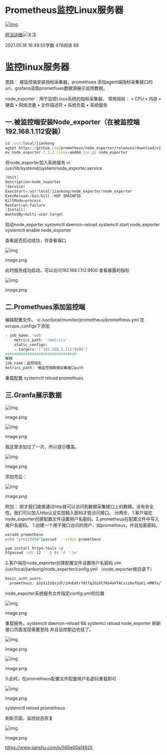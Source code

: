 # Prometheus监控Linux服务器

[![img](https://upload.jianshu.io/users/upload_avatars/21291059/6228b9ee-2333-4bde-9e69-20f3b468d97d.png?imageMogr2/auto-orient/strip|imageView2/1/w/96/h/96/format/webp)](https://www.jianshu.com/u/b85d4a0457bd)

[阿当运维](https://www.jianshu.com/u/b85d4a0457bd)[![  ](https://upload.jianshu.io/user_badge/19c2bea4-c7f7-467f-a032-4fed9acbc55d)](https://www.jianshu.com/mobile/creator)关注

2021.05.18 16:49:55字数 478阅读 88

# 监控linux服务器

思路：
被监控端安装指标采集器，promethues 添加agent端指标采集接口的url，grafana读取promethues数据源展示监控数据。

node_exporter：用于监控Linux系统的指标采集器。
常用指标：
• CPU
• 内存
• 硬盘
• 网络流量
• 文件描述符
• 系统负载
• 系统服务

## 一.被监控端安装Node_exporter（在被监控端192.168.1.112安装）



```ruby
cd /usr/local/jiankong
wgtet https://github.com/prometheus/node_exporter/releases/download/v1.1.2/node_exporter-1.1.2.linux-amd64.tar.gz
mv node_exporter-1.1.2.linux-amd64.tar.gz node_exporter
```

将node_exporter加入系统服务
vi /usr/lib/systemd/system/node_exporter.service



```csharp
[Unit]
Description=node_exporter
[Service]
ExecStart=/usr/local/jiankong/node_exporter/node_exporter
ExecReload=/bin/kill -HUP $MAINPID
KillMode=process
Restart=on-failure
[Install]
WantedBy=multi-user.target
```

启动node_exporter
systemctl daemon-reload
systemctl start node_exporter
systemctl enable node_exporter

查看是否启动成功，并查看端口



![img](https://upload-images.jianshu.io/upload_images/21291059-f322980a23a88f3c.png?imageMogr2/auto-orient/strip|imageView2/2/w/1200/format/webp)

image.png

此时服务成功启动，可以访问192.168.1.112:9100 查看暴露的指标



![img](https://upload-images.jianshu.io/upload_images/21291059-a0b7012710be0eb8.png?imageMogr2/auto-orient/strip|imageView2/2/w/671/format/webp)

image.png

## 二.Promethues添加监控端

编辑配置文件。
vi /usr/local/monitor/prometheus/prometheus.yml
在scrape_configs下添加



```bash
- job_name: 'web'
    metrics_path: '/metrics'
    static_configs:
    - targets: ['192.168.1.112:9100']
################################
解释
job_name：监控组名
metrics_path： 被监控端数据采集接口path
```

重载配置
systemctl reload promethues

## 三.Granfa展示数据

![img](https://upload-images.jianshu.io/upload_images/21291059-b6a3863efb05f610.png?imageMogr2/auto-orient/strip|imageView2/2/w/1200/format/webp)

image.png



![img](https://upload-images.jianshu.io/upload_images/21291059-713e4ddd87d062bb.png?imageMogr2/auto-orient/strip|imageView2/2/w/747/format/webp)

image.png



我这里添加过了一次，所以提示覆盖。



![img](https://upload-images.jianshu.io/upload_images/21291059-937d41f8d029079e.png?imageMogr2/auto-orient/strip|imageView2/2/w/748/format/webp)

image.png


添加完后：

![img](https://upload-images.jianshu.io/upload_images/21291059-f96805ea7a20c461.png?imageMogr2/auto-orient/strip|imageView2/2/w/1200/format/webp)

image.png

附加：
刚才我们直接通过http就可以访问到数据采集接口上的数据。没有安全性。我们可以加入http认证实现输入密码才能访问接口。
分两步。1.客户端在node_exporter创建配置文件设置用户名密码。2.prometheus在配置文件中写入用户名密码。
1.创建一个用于接口访问的用户，如prometheus，并且加密密码。



```bash
usradd prometheus 
echo "pro123456"|passwd  --stdin prometheus

yum install httpd-tools –y
htpasswd -nBC 12 '' | tr -d ':\n'
```

2.客户端在node_exporter创建配置文件设置用户名密码
vim /usr/local/jiankong/node_exporter/config.yml （node_exporter根目录下）



```bash
basic_auth_users:
  prometheus: $2y$12$QsjdF/1HnEdtr78tfq1GiOlfKb4oVTACsiz8ufQuK1.HMNTe/Tr4i
```

node_exporter系统服务文件指定config.yml的位置



![img](https://upload-images.jianshu.io/upload_images/21291059-f38a22e0e757ca51.png?imageMogr2/auto-orient/strip|imageView2/2/w/1200/format/webp)

image.png

重载服务。systemctl daemon-reload && systemcl reload node_exporter
刷新接口页面发现需要登陆 并且监控那边也挂了。



![img](https://upload-images.jianshu.io/upload_images/21291059-92a7341dbc682cb3.png?imageMogr2/auto-orient/strip|imageView2/2/w/1075/format/webp)

image.png



![img](https://upload-images.jianshu.io/upload_images/21291059-7fd16a716a60c867.png?imageMogr2/auto-orient/strip|imageView2/2/w/1200/format/webp)

image.png



3.此时，在prometheus配置文件配置用户名密码重载即可



![img](https://upload-images.jianshu.io/upload_images/21291059-97caa81533567eca.png?imageMogr2/auto-orient/strip|imageView2/2/w/417/format/webp)

image.png


systemctl reload prometheus

刷新页面，监控状态恢复



![img](https://upload-images.jianshu.io/upload_images/21291059-7271359bd556b811.png?imageMogr2/auto-orient/strip|imageView2/2/w/1200/format/webp)

image.png



https://www.jianshu.com/p/565e00af4925